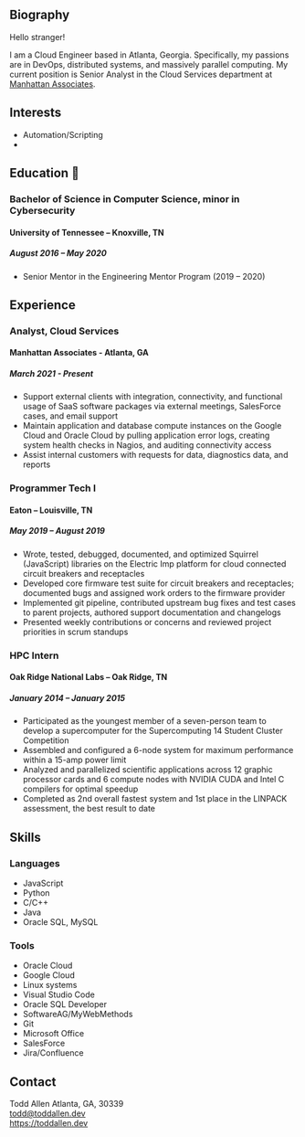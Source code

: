 ## Biography

Hello stranger!

I am a Cloud Engineer based in Atlanta, Georgia. Specifically, my passions are in DevOps, distributed systems, and massively parallel computing. My current position is Senior Analyst in the Cloud Services department at [Manhattan Associates](https://manh.com).  

## Interests

* Automation/Scripting
* 

## Education 🍊

### Bachelor of Science in Computer Science, minor in Cybersecurity

#### University of Tennessee – Knoxville, TN

##### August 2016 – May 2020
*	Senior Mentor in the Engineering Mentor Program (2019 – 2020)

## Experience

### Analyst, Cloud Services

#### Manhattan Associates - Atlanta, GA

##### March 2021 - Present

*	Support external clients with integration, connectivity, and functional usage of SaaS software packages via external meetings, SalesForce cases, and email support
*	Maintain application and database compute instances on the Google Cloud and Oracle Cloud by pulling application error logs, creating system health checks in Nagios, and auditing connectivity access
*   Assist internal customers with requests for data, diagnostics data, and reports

### Programmer Tech I

#### Eaton – Louisville, TN

##### May 2019 – August 2019

*	Wrote, tested, debugged, documented, and optimized Squirrel (JavaScript) libraries on the Electric Imp platform for cloud connected circuit breakers and receptacles
*	Developed core firmware test suite for circuit breakers and receptacles; documented bugs and assigned work orders to the firmware provider
*	Implemented git pipeline, contributed upstream bug fixes and test cases to parent projects, authored support documentation and changelogs
*	Presented weekly contributions or concerns and reviewed project priorities in scrum standups

### HPC Intern

#### Oak Ridge National Labs – Oak Ridge, TN

##### January 2014 – January 2015
*	Participated as the youngest member of a seven-person team to develop a supercomputer for the Supercomputing 14 Student Cluster Competition
*	Assembled and configured a 6-node system for maximum performance within a 15-amp power limit
*	Analyzed and parallelized scientific applications across 12 graphic processor cards and 6 compute nodes with NVIDIA CUDA and Intel C compilers for optimal speedup
*	Completed as 2nd overall fastest system and 1st place in the LINPACK assessment, the best result to date

## Skills
 
### Languages
*	JavaScript
*	Python
*	C/C++
*	Java
*	Oracle SQL, MySQL

### Tools
*	Oracle Cloud
*	Google Cloud
*	Linux systems
*	Visual Studio Code
*	Oracle SQL Developer
*	SoftwareAG/MyWebMethods
*	Git
*	Microsoft Office
*	SalesForce
*	Jira/Confluence

## Contact

Todd Allen
Atlanta, GA, 30339      
todd@toddallen.dev      
https://toddallen.dev   
